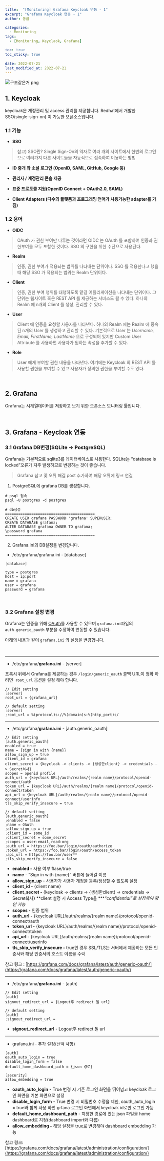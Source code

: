 ```yaml
---
title:  "[Monitoring] Grafana Keycloak 연동 - 1"
excerpt: "Grafana Keycloak 연동 - 1"
author: 동글

categories:
  - Monitoring
tags:
  - [Monitoring, Keyclaok, Grafana]

toc: true
toc_sticky: true
 
date: 2022-07-21
last_modified_at: 2022-07-21
---
```

![구조같은거 png](https://user-images.githubusercontent.com/109357459/180237305-03a3b1be-933b-441f-8a60-8c9961fa488f.jpg)

## 1. Keycloak
keycloak은 계정관리 및 access 관리를 제공합니다. Redhat에서 개발한 SSO(single-sign-on) 이 가능한 오픈소스입니다.

### 1.1 기능
- **SSO**
> 참고) SSO란?
>Single Sign-On의 약자로 여러 개의 사이트에서 한번의 로그인으로 여러가지 다른 사이트들을 자동적으로 접속하여 이용하는 방법

- **ID 중개 와 소셜 로그인 (OpenID, SAML, GitHub, Google 등)**

- **관리자 / 계정관리 콘솔 제공**

- **표준 프로토콜 지원(OpenID Connect + OAuth2.0, SAML)**

- **Client Adapters (다수의 플랫폼과 프로그래밍 언어가 사용가능한 adapter를 가짐)**

### 1.2 용어
- **OIDC**
> OAuth 가 권한 부여만 다루는 것이라면 OIDC 는 OAuth 를 포함하여 인증과 권한부여를 모두 포함한 것이다. SSO 의 구현을 위한 수단으로 사용된다.

- **Realm**
>인증, 권한 부여가 적용되는 범위를 나타내는 단위이다. SSO 를 적용한다고 했을때 해당 SSO 가 적용되는 범위는 Realm 단위이다.

- **Client**
>인증, 권한 부여 행위를 대행하도록 맡길 어플리케이션을 나타내는 단위이다. 그 단위는 웹사이트 혹은 REST API 를 제공하는 서비스도 될 수 있다. 하나의 Realm 에 n개의 Client 를 생성, 관리할 수 있다.

- **User**
>Client 에 인증을 요청할 사용자를 나타낸다. 하나의 Realm 에는 Realm 에 종속된 n개의 User 를 생성하고 관리할 수 있다. 기본적으로 User 는 *Username, Email, FirstName, LastName* 으로 구성되어 있지만 Custom User Attribute 를 사용하면 사용자가 원하는 속성을 추가할 수 있다.

- **Role**
>User 에게 부여할 권한 내용을 나타낸다. 여기에는 Keycloak 의 REST API 를 사용할 권한을 부여할 수 있고 사용자가 정의한 권한을 부여할 수도 있다.

&nbsp;
## 2. Grafana
Grafana는 시계열데이터를 저장하고 보기 위한 오픈소스 모니터링 툴입니다.

&nbsp;
## 3. Grafana - Keycloak 연동

### 3.1 Grafana DB변경(SQLite → PostgreSQL)
Grafana는 기본적으로 sqlite3를 데이터베이스로 사용한다. SQLite는 “database is locked”오류가 자주 발생하므로 변경하는 것이 좋습니다.

>Grafana 참고 및 오류 해결 post 추가하여 해당 오류에 링크 연결

1. PostgreSQL에 grafana DB를 생성합니다.

```
# psql 접속
psql -U postgres -d postgres

# db생성
=========================================
CREATE USER grafana PASSWORD 'grafana' SUPERUSER;
CREATE DATABASE grafana;
ALTER DATABASE grafana OWNER TO grafana;
\password grafana
=========================================
```

2. Grafana.ini의 DB설정을 변경합니다.

- /etc/grafana/grafana.ini  - [database]

```
[database]

type = postgres
host = ip:port
name = grafana
user = grafana
password = grafana
```
&nbsp;
### 3.2 Grafana 설정 변경
Grafana는 인증을 위해 [OAuth](https://ko.wikipedia.org/wiki/OAuth)를 사용할 수 있으며 `grafana.ini`파일의 `auth.generic_oauth` 부분을 수정하여 연동할 수 있습니다.

아래의 내용과 같이 `grafana.ini` 의 설정을 변경합니다.

&nbsp;

---
- /etc/grafana/**grafana.ini**  - [server]

프록시 뒤에서 Grafana를 제공하는 경우 `/login/generic_oauth` 콜백 URL이 정확 하려면  `root_url` 옵션을 설정 해야 합니다.

```
// Edit setting
[server]
root_url = {grafana_url}
```

```
// default setting
[server]
;root_url = %(protocol)s://%(domain)s:%(http_port)s/
```

---

- /etc/grafana/**grafana.ini**  - [auth.generic_oauth]

```
// Edit setting
[auth.generic_oauth]
enabled = true
name = {sign in with {name}}
allow_sign_up = true
client_id = grafana
client_secret = {keycloak -> clients -> {생성한client} -> credentials -> Secret복사}
scopes = openid profile
auth_url = {keycloak URL}/auth/realms/{realm name}/protocol/openid-connect/auth
token_url = {keycloak URL}/auth/realms/{realm name}/protocol/openid-connect/token
api_url = {keycloak URL}/auth/realms/{realm name}/protocol/openid-connect/userinfo
tls_skip_verify_insecure = true
```

```
// default setting
[auth.generic_oauth]
;enabled = false
;name = OAuth
;allow_sign_up = true
;client_id = some_id
;client_secret = some_secret
;scopes = user:email,read:org
;auth_url = https://foo.bar/login/oauth/authorize
;token_url = https://foo.bar/login/oauth/access_token
;api_url = https://foo.bar/user**
;tls_skip_verify_insecure = false
```

- **enabled -** 사용 여부 flase/true
- **name** - “Sign in with {name}” 버튼에 들어갈 이름
- **allow_sign_up** - 사용자가 사용자 계정을 등록/생성할 수 없도록 설정
- **client_id -** {client name}
- **client_secret -** {keycloak -> clients -> {생성한client} -> credentials -> Secret복사}  **client 설정 시 Access Type을 ****“confidential”로 설정해야 확인 가능*
- **scopes -** 인증 범위
- **auth_url -** {keycloak URL}/auth/realms/{realm name}/protocol/openid-connect/auth
- **token_url -** {keycloak URL}/auth/realms/{realm name}/protocol/openid-connect/token
- **api_url -**  {keycloak URL}/auth/realms/{realm name}/protocol/openid-connect/userinfo
- **tls_skip_verify_insecure -** true인 경우 SSL/TLS는 서버에서 제공하는 모든 인증서와 해당 인증서의 호스트 이름을 수락

참고 링크 : [https://grafana.com/docs/grafana/latest/auth/generic-oauth/](https://grafana.com/docs/grafana/latest/auth/generic-oauth/)

---

- /etc/grafana/**grafana.ini**  - [auth]

```
// Edit setting
[auth]
signout_redirect_url = {Logout후 redirect 될 url}
```

```
// default setting
[auth]
;signout_redirect_url =
```

- **signout_redirect_url** - Logout후 redirect 될 url

---

- grafana.ini - 추가 설정(선택 사항)

```
[auth]
oauth_auto_login = true
disable_login_form = false
default_home_dashboard_path = {json 경로}

[security]
allow_embedding = true
```

- **oauth_auto_login** **-** True 변경 시 기존 로그인 화면을 뛰어넘고 keycloak 로그인 화면을 기본 화면으로 설정
- **disable_login_form** - True 변경 시 비밀번호 수정을 제한, oauth_auto_login = true와 함께 사용 하면 grfana 로그인 화면에서 keycloak id로만 로그인 가능
- **default_home_dashboard_path** - 지정한 경로에 있는 json 파일을 home dashboard로 지정(dashboard import와 다름)
- **allow_embedding -** 해당 설정을 true로 변경해야 dashboard embedding 가능

참고 링크: [https://grafana.com/docs/grafana/latest/administration/configuration/](https://grafana.com/docs/grafana/latest/administration/configuration/)
